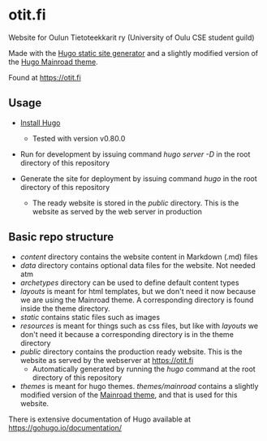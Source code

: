 # otit.fi

Website for Oulun Tietoteekkarit ry (University of Oulu CSE student guild)

Made with the [Hugo static site generator](https://gohugo.io/) and a slightly modified version of the [Hugo Mainroad theme](https://themes.gohugo.io/mainroad/).

Found at https://otit.fi


## Usage

- [Install Hugo](https://gohugo.io/getting-started/installing/)
  - Tested with version v0.80.0

- Run for development by issuing command *hugo server -D* in the root directory of this repository

- Generate the site for deployment by issuing command *hugo* in the root directory of this repository
  - The ready website is stored in the *public* directory. This is the website as served by the web server in production

## Basic repo structure
- *content* directory contains the website content in Markdown (.md) files
- *data* directory contains optional data files for the website. Not needed atm
- *archetypes* directory can be used to define default content types
- *layouts* is meant for html templates, but we don't need it now because we are using the Mainroad theme. A corresponding directory is found inside the theme directory.
- *static* contains static files such as images
- *resources* is meant for things such as css files, but like with *layouts* we don't need it because a corresponding directory is in the theme directory
- *public* directory contains the production ready website. This is the website as served by the webserver at https://otit.fi
  - Automatically generated by running the *hugo* command at the root directory of this repository
- *themes* is meant for hugo themes. *themes/mainroad* contains a slightly modified version of the [Mainroad theme](https://themes.gohugo.io/mainroad/), and that is used for this website.


There is extensive documentation of Hugo available at https://gohugo.io/documentation/

